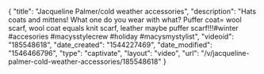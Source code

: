 {
    "title": "Jacqueline Palmer\/cold weather accessories",
    "description": "Hats coats and mittens! What one do you wear with what? Puffer coat= wool scarf, wool coat equals knit scarf, leather maybe puffer scarf!!!#winter #accesories #macysstylecrew #holiday #macysmystylist",
    "videoid": "185548618",
    "date_created": "1544227469",
    "date_modified": "1546466796",
    "type": "captivate",
    "layout": "video",
    "url": "\/v\/jacqueline-palmer-cold-weather-accessories\/185548618"
}